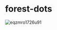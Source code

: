 # forest-dots
![eqzmro1726u91](https://github.com/Griffith-Femto/forest-dots/assets/115965646/54a212e5-2475-4fcd-90dc-51b7dd6031fe)
